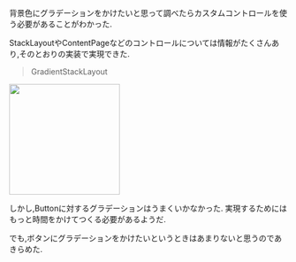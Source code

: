 背景色にグラデーションをかけたいと思って調べたらカスタムコントロールを使う必要があることがわかった.

StackLayoutやContentPageなどのコントロールについては情報がたくさんあり,そのとおりの実装で実現できた.

>GradientStackLayout

<img src="https://user-images.githubusercontent.com/43431002/72192908-af360a00-344a-11ea-8d49-e7c10e15307b.jpg" width="200px"/>

しかし,Buttonに対するグラデーションはうまくいかなかった.
実現するためにはもっと時間をかけてつくる必要があるようだ.

でも,ボタンにグラデーションをかけたいというときはあまりないと思うのであきらめた.
